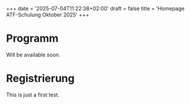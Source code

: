 +++
date = '2025-07-04T11:22:38+02:00'
draft = false
title = 'Homepage ATF-Schulung Oktober 2025'
+++


# Programm

Will be available soon.

# Registrierung

This is just a first test.